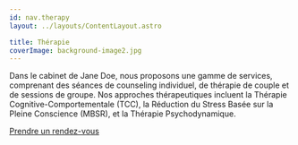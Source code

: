 ```yaml
---
id: nav.therapy
layout: ../layouts/ContentLayout.astro

title: Thérapie
coverImage: background-image2.jpg
---
```


Dans le cabinet de Jane Doe, nous proposons une gamme de services, comprenant des séances de counseling individuel, de thérapie de couple et de sessions de groupe. Nos approches thérapeutiques incluent la Thérapie Cognitive-Comportementale (TCC), la Réduction du Stress Basée sur la Pleine Conscience (MBSR), et la Thérapie Psychodynamique.

[Prendre un rendez-vous](/fr/rendez-vous)
